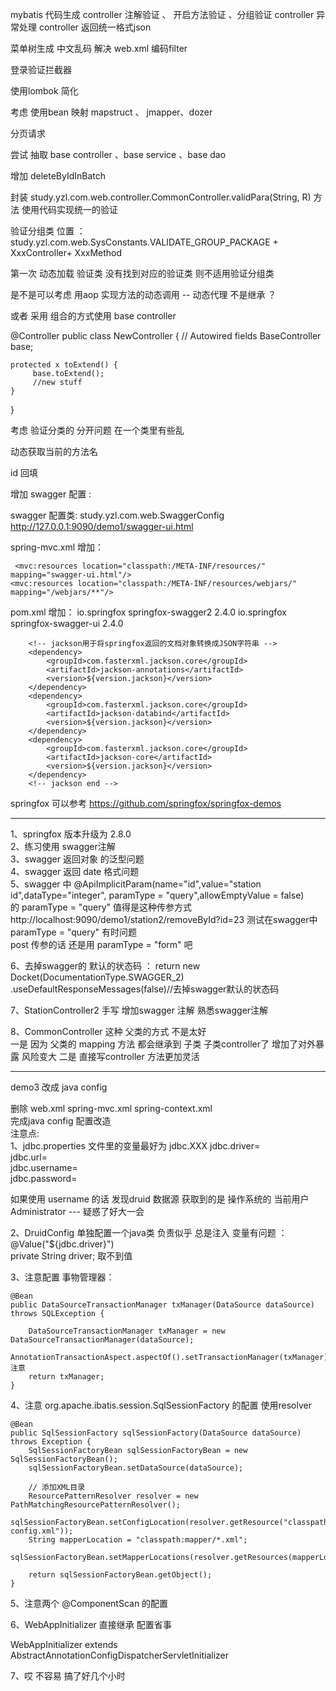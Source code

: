 

mybatis  代码生成
controller  注解验证 、   开启方法验证 、分组验证
controller  异常处理
controller  返回统一格式json

菜单树生成
中文乱码  解决    web.xml 编码filter

登录验证拦截器

使用lombok 简化

考虑 使用bean 映射  mapstruct 、 jmapper、dozer

分页请求


尝试 抽取 base controller  、base service 、base dao

增加 deleteByIdInBatch

封装 study.yzl.com.web.controller.CommonController.validPara(String, R)   方法
使用代码实现统一的验证 

验证分组类  位置 ：study.yzl.com.web.SysConstants.VALIDATE_GROUP_PACKAGE  + XxxController+ XxxMethod 

第一次 动态加载  验证类
没有找到对应的验证类  则不适用验证分组类


是不是可以考虑 用aop 实现方法的动态调用  --  动态代理 不是继承 ？

或者 采用 组合的方式使用 base controller

@Controller
public class NewController {
    // Autowired fields
    BaseController base;

    protected x toExtend() {
         base.toExtend();
         //new stuff
    }
}



考虑 验证分类的 分开问题  在一个类里有些乱



动态获取当前的方法名


id 回填



增加 swagger 配置 :   

swagger 配置类:     study.yzl.com.web.SwaggerConfig
http://127.0.0.1:9090/demo1/swagger-ui.html

spring-mvc.xml  增加：
	 
	 <mvc:resources location="classpath:/META-INF/resources/" mapping="swagger-ui.html"/>
    <mvc:resources location="classpath:/META-INF/resources/webjars/" mapping="/webjars/**"/>

 pom.xml  增加：
  <dependency>
		    <groupId>io.springfox</groupId>
		    <artifactId>springfox-swagger2</artifactId>
		    <version>2.4.0</version>
		 </dependency>
        <dependency>
		    <groupId>io.springfox</groupId>
		    <artifactId>springfox-swagger-ui</artifactId>
		    <version>2.4.0</version>
        </dependency>
	    
	    
		<!-- jackson用于将springfox返回的文档对象转换成JSON字符串 -->
		<dependency>
		    <groupId>com.fasterxml.jackson.core</groupId>
		    <artifactId>jackson-annotations</artifactId>
		    <version>${version.jackson}</version>
		</dependency>
		<dependency>
		    <groupId>com.fasterxml.jackson.core</groupId>
		    <artifactId>jackson-databind</artifactId>
		    <version>${version.jackson}</version>
		</dependency>
		<dependency>
		    <groupId>com.fasterxml.jackson.core</groupId>
		    <artifactId>jackson-core</artifactId>
		    <version>${version.jackson}</version>
		</dependency>
	    <!-- jackson end -->



springfox   可以参考    https://github.com/springfox/springfox-demos

----------------------------------------------------------------


1、springfox 版本升级为 2.8.0    
2、练习使用 swagger注解    
3、swagger  返回对象 的泛型问题  
4、swagger  返回 date 格式问题  
5、swagger  中 @ApiImplicitParam(name="id",value="station id",dataType="integer", paramType = "query",allowEmptyValue = false)  
                      的  paramType = "query" 值得是这种传参方式 http://localhost:9090/demo1/station2/removeById?id=23
                      测试在swagger中paramType = "query"  有时问题       
            post 传参的话 还是用  paramType = "form"  吧  
            
6、去掉swagger的 默认的状态码  ：
        return new Docket(DocumentationType.SWAGGER_2)  
        		.useDefaultResponseMessages(false)//去掉swagger默认的状态码              
            
7、StationController2   手写      增加swagger  注解    熟悉swagger注解  

8、CommonController  这种   父类的方式  不是太好  
      一是   因为 父类的 mapping 方法   都会继承到 子类       子类controller了  增加了对外暴露   风险变大
      二是   直接写controller 方法更加灵活  
      
----------------------------------------------------------------

demo3  改成 java  config

删除  web.xml   spring-mvc.xml   spring-context.xml    
完成java config  配置改造  
注意点:   
1、jdbc.properties  文件里的变量最好为 jdbc.XXX
jdbc.driver=  
jdbc.url=  
jdbc.username=  
jdbc.password=  

如果使用 username 的话  发现druid 数据源 获取到的是 操作系统的  当前用户 Administrator  --- 疑惑了好大一会

2、DruidConfig  单独配置一个java类    负责似乎 总是注入 变量有问题 ：  
	@Value("${jdbc.driver}")  
	private String driver;   取不到值 
	
3、注意配置  事物管理器：   

	@Bean
	public DataSourceTransactionManager txManager(DataSource dataSource) throws SQLException {
		
		DataSourceTransactionManager txManager = new DataSourceTransactionManager(dataSource);
		AnnotationTransactionAspect.aspectOf().setTransactionManager(txManager);// 注意
		return txManager;
	}
	
4、注意   org.apache.ibatis.session.SqlSessionFactory 的配置  使用resolver

    @Bean
	public SqlSessionFactory sqlSessionFactory(DataSource dataSource) throws Exception {
		SqlSessionFactoryBean sqlSessionFactoryBean = new SqlSessionFactoryBean();
		sqlSessionFactoryBean.setDataSource(dataSource);

		// 添加XML目录
		ResourcePatternResolver resolver = new PathMatchingResourcePatternResolver();
		sqlSessionFactoryBean.setConfigLocation(resolver.getResource("classpath:mybatis-config.xml"));
		String mapperLocation = "classpath:mapper/*.xml";
		sqlSessionFactoryBean.setMapperLocations(resolver.getResources(mapperLocation));

		return sqlSessionFactoryBean.getObject();
	}	


5、注意两个 @ComponentScan 的配置  


6、WebAppInitializer 直接继承    配置省事

   WebAppInitializer   extends AbstractAnnotationConfigDispatcherServletInitializer

7、哎  不容易    搞了好几个小时 	





      
      
            


